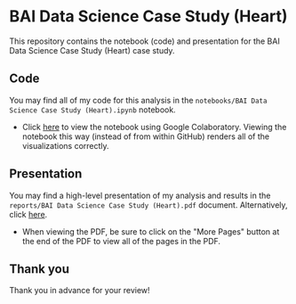 # BAI Data Science Case Study (Heart)

This repository contains the notebook (code) and presentation for the BAI Data Science Case Study (Heart) case study.

## Code

You may find all of my code for this analysis in the `notebooks/BAI Data Science Case Study (Heart).ipynb` notebook.

- Click [here](<https://colab.research.google.com/github/keithdowd/bai-data-science-case-study/blob/main/notebooks/BAI%20Data%20Science%20Case%20Study%20(Heart).ipynb>) to view the notebook using Google Colaboratory. Viewing the notebook this way (instead of from within GitHub) renders all of the visualizations correctly.

## Presentation

You may find a high-level presentation of my analysis and results in the `reports/BAI Data Science Case Study (Heart).pdf` document. Alternatively, click [here](<https://github.com/keithdowd/bai-data-science-case-study/blob/main/reports/BAI%20Data%20Science%20Case%20Study%20(Heart).pdf>).

- When viewing the PDF, be sure to click on the "More Pages" button at the end of the PDF to view all of the pages in the PDF.

## Thank you

Thank you in advance for your review!
